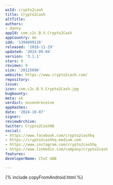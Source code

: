 ```yaml
---
wsId: crypto2cash
title: Crypto2Cash
altTitle: 
authors:
- danny
appId: com.c2c.B.V.Crypto2Cash
appCountry: de
idd: '1394099126'
released: '2018-11-29'
updated: '2024-09-04'
version: '3.1.1'
stars: 0
reviews: 0
size: '20125696'
website: https://www.crypto2cash.com/
repository: 
issue: 
icon: com.c2c.B.V.Crypto2Cash.jpg
bugbounty: 
meta: ok
verdict: nosendreceive
appHashes: 
date: '2024-10-07'
signer: 
reviewArchive: 
twitter: Crypto2CashHQ
social:
- https://www.facebook.com/crypto2cashhq
- https://crypto2cashhq.medium.com
- https://www.instagram.com/crypto2cashhq
- https://www.linkedin.com/company/crypto2cash
features: 
developerName: CtoC UAB

---
```


{% include copyFromAndroid.html %}